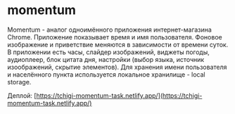 # momentum

Momentum - аналог одноимённого приложения интернет-магазина Chrome. Приложение показывает время и имя пользователя. Фоновое изображение и приветствие меняются в зависимости от времени суток.
В приложении есть часы, слайдер изображений, виджеты погоды, аудиоплеер, блок цитата дня, настройки (выбор языка, источник изоображений, скрытие элементов). Для хранения имени пользователя и населённого пункта используется локальное хранилище - local storage.

Деплой: [https://tchigi-momentum-task.netlify.app/](https://tchigi-momentum-task.netlify.app/)
